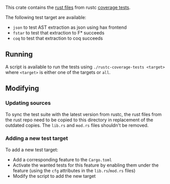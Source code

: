 This crate contains the [rust files](https://github.com/rust-lang/rust/tree/master/tests/coverage) from rustc [coverage tests](https://rustc-dev-guide.rust-lang.org/tests/compiletest.html#coverage-tests). 

The following test target are available:
- `json` to test AST extraction as json using hax frontend
- `fstar` to test that extraction to F* succeeds
- `coq` to test that extraction to coq succeeds

## Running

A script is available to run the tests using `./rustc-coverage-tests <target>` where `<target>` is either one of the targets or `all`.

## Modifying

### Updating sources

To sync the test suite with the latest version from rustc, the rust files from the rust repo need to be copied to this directory in replacement of the outdated copies. The `lib.rs` and `mod.rs` files shouldn't be removed.

### Adding a new test target

To add a new test target:
- Add a corresponding feature to the `Cargo.toml`
- Activate the wanted tests for this feature by enabling them under the feature (using the `cfg` attributes in the `lib.rs`/`mod.rs` files)
- Modify the script to add the new target
